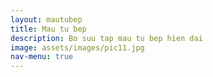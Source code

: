```yaml
---
layout: mautubep
title: Mau tu bep
description: Bo suu tap mau tu bep hien dai
image: assets/images/pic11.jpg
nav-menu: true
---
```

